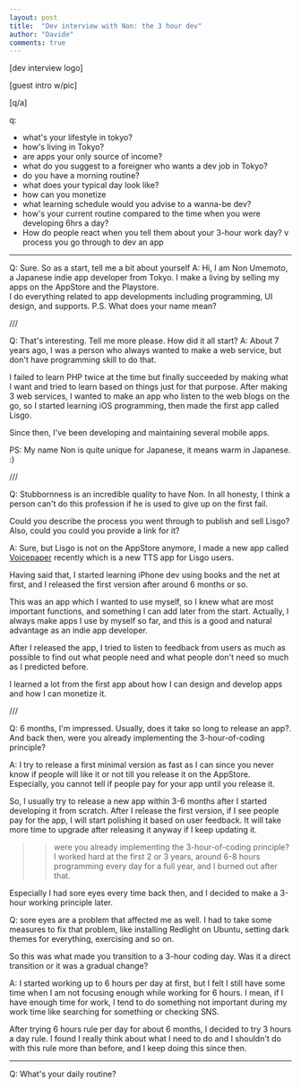 ```yaml
---
layout: post
title:  "Dev interview with Non: the 3 hour dev"
author: "Davide"
comments: true
---
```


[dev interview logo]

[guest intro w/pic]

[q/a]

q: 
* what's your lifestyle in tokyo?
* how's living in Tokyo?
* are apps your only source of income?
* what do you suggest to a foreigner who wants a dev job in Tokyo?
* do you have a morning routine?
* what does your typical day look like?
* how can you monetize
* what learning schedule would you advise to a wanna-be dev? 
* how's your current routine compared to the time when you were developing 6hrs a day?
* How do people react when you tell them about your 3-hour work day?
v process you go through to dev an app

***

Q: Sure. So as a start, tell me a bit about yourself
A: Hi, I am Non Umemoto, a Japanese indie app developer from Tokyo.
I make a living by selling my apps on the AppStore and the Playstore.  
I do everything related to app developments including programming, UI design, and supports.
P.S. What does your name mean?

///

Q: That's interesting. Tell me more please. How did it all start?
A: About 7 years ago, I was a person who always wanted to make a web service, 
but don't have programming skill to do that.

I failed to learn PHP twice at the time but finally succeeded by making what I want and tried to learn based on things just for that purpose.
After making 3 web services, I wanted to make an app who listen to the web blogs on the go,
so I started learning iOS programming, then made the first app called Lisgo.

Since then, I've been developing and maintaining several mobile apps.

PS:
My name Non is quite unique for Japanese, it means warm in Japanese. :)

///

Q: Stubbornness is an incredible quality to have Non. In all honesty, I think a person can't do this profession if he is used to give up on the first fail.

Could you describe the process you went through to publish and sell Lisgo? Also, could you could you provide a link for it?

A: Sure, but Lisgo is not on the AppStore anymore, 
I made a new app called [Voicepaper](https://itunes.apple.com/app/id1273954643) recently which is a new TTS app for Lisgo users.

Having said that, I started learning iPhone dev using books and the net at first, and 
I released the first version after around 6 months or so.

This was an app which I wanted to use myself, so I knew what are most important functions, and something I can add later from the start.
Actually, I always make apps I use by myself so far, and this is a good and natural advantage as an indie app developer.

After I released the app, I tried to listen to feedback from users as much as possible to find out what people need and what people don't need so much as I predicted before.

I learned a lot from the first app about how I can design and develop apps and how I can monetize it.

///

Q: 6 months, I'm impressed. Usually, does it take so long to release an app?. And back then, were you already implementing the 3-hour-of-coding principle?  

A: I try to release a first minimal version as fast as I can since you never know if people will like it or not till you release it on the AppStore.
Especially, you cannot tell if people pay for your app until you release it.

So, I usually try to release a new app within 3-6 months after I started developing it from scratch.
After I release the first version, if I see people pay for the app, I will start polishing it based on user feedback.
It will take more time to upgrade after releasing it anyway if I keep updating it.


>>were you already implementing the 3-hour-of-coding principle?  
I worked hard at the first 2 or 3 years, around 6-8 hours programming every day for a full year, 
and I burned out after that.

Especially I had sore eyes every time back then, and I decided to make a 3-hour working principle later.


Q: sore eyes are a problem that affected me as well. I had to take some measures to fix that problem, like installing Redlight on Ubuntu, setting dark themes for everything, exercising and so on. 

So this was what made you transition to a 3-hour coding day. Was it a direct transition or it was a gradual change?

A: I started working up to 6 hours per day at first, but I felt I still have some time when I am not focusing enough while working for 6 hours.
I mean, if I have enough time for work, I tend to do something not important during my work time like searching for something or checking SNS.

After trying 6 hours rule per day for about 6 months, I decided to try 3 hours a day rule.
I found I really think about what I need to do and I shouldn't do with this rule more than before, and 
I keep doing this since then.

***

Q: What's your daily routine?
